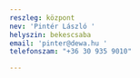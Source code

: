 ```yaml
---
reszleg: központ
nev: 'Pintér László '
helyszin: bekescsaba
email: 'pinter@dewa.hu '
telefonszam: "+36 30 935 9010"

---
```

